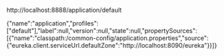 http://localhost:8888/application/default

{"name":"application","profiles":["default"],"label":null,"version":null,"state":null,"propertySources":[{"name":"classpath:/common-config/application.properties","source":{"eureka.client.serviceUrl.defaultZone":"http://localhost:8090/eureka"}}]}